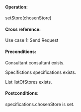 #### Operation: 

setStore(chosenStore) 

#### Cross reference: 

Use case 1: Send Request 

#### Preconditions: 

Consultant consultant exists. 

Specifictions specifications exists. 

List listOfStores exists. 

#### Postconditions: 

specifications.chosenStore is set. 

